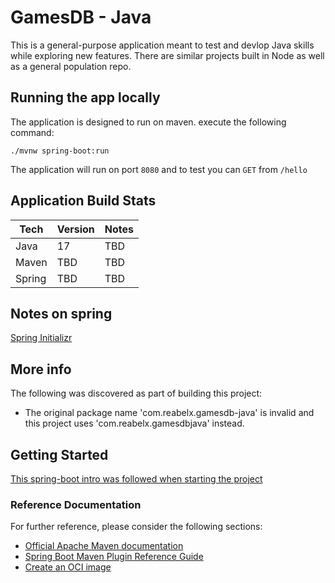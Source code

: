 # GamesDB - Java

This is a general-purpose application meant to test and devlop Java skills while exploring new features. There are similar projects built in Node as well as a general population repo.

## Running the app locally

The application is designed to run on maven. execute the following command:

`./mvnw spring-boot:run`

The application will run on port `8080` and to test you can `GET` from `/hello`

## Application Build Stats

| Tech   | Version | Notes |
| ------ | ------- | ----- |
| Java   | 17      | TBD   |
| Maven  | TBD     | TBD   |
| Spring | TBD     | TBD   |

## Notes on spring

[Spring Initializr](https://start.spring.io/)

## More info

The following was discovered as part of building this project:

- The original package name 'com.reabelx.gamesdb-java' is invalid and this project uses 'com.reabelx.gamesdbjava' instead.

## Getting Started

[This spring-boot intro was followed when starting the project](https://spring.io/guides/gs/spring-boot)

### Reference Documentation

For further reference, please consider the following sections:

- [Official Apache Maven documentation](https://maven.apache.org/guides/index.html)
- [Spring Boot Maven Plugin Reference Guide](https://docs.spring.io/spring-boot/docs/3.2.3/maven-plugin/reference/html/)
- [Create an OCI image](https://docs.spring.io/spring-boot/docs/3.2.3/maven-plugin/reference/html/#build-image)
